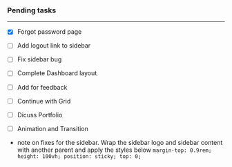 ### Pending tasks
------------------
- [x] Forgot password page
- [ ] Add logout link to sidebar 
- [ ] Fix sidebar bug 
- [ ] Complete Dashboard layout
- [ ] Add for feedback
- [ ] Continue with Grid
- [ ] Dicuss Portfolio
- [ ] Animation and Transition


- note on fixes for the sidebar. Wrap the sidebar logo and sidebar content with another parent and apply the styles below
  `
  margin-top: 0.9rem;
  height: 100vh;
  position: sticky;
  top: 0;
  `